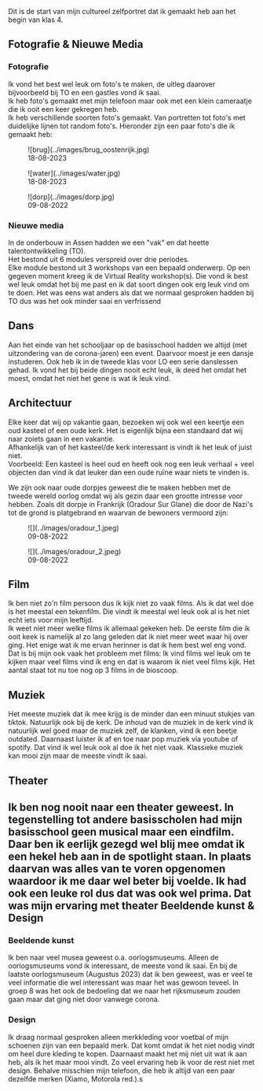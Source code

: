 Dit is de start van mijn cultureel zelfportret dat ik gemaakt heb aan het begin van klas 4.


Fotografie & Nieuwe Media
-------------------------

### Fotografie

Ik vond het best wel leuk om foto's te maken, de uitleg daarover bijvoorbeeld bij TO en een gastles vond ik saai.  
Ik heb foto's gemaakt met mijn telefoon maar ook met een klein cameraatje die ik ooit een keer gekregen heb.  
Ik heb verschillende soorten foto's gemaakt. Van portretten tot foto's met duidelijke lijnen tot random foto's. Hieronder zijn een paar foto's die ik gemaakt heb:


<figure markdown="span">
  ![brug](../images/brug_oostenrijk.jpg)
  <figcaption>18-08-2023</figcaption>
</figure>

<figure markdown="span">
  ![water](../images/water.jpg)
  <figcaption>18-08-2023</figcaption>
</figure>

<figure markdown="span">
  ![dorp](../images/dorp.jpg)
  <figcaption>09-08-2022</figcaption>
</figure>


### Nieuwe media

In de onderbouw in Assen hadden we een "vak" en dat heette talentontwikkeling (TO).  
Het bestond uit 6 modules verspreid over drie periodes.  
Elke module bestond uit 3 workshops van een bepaald onderwerp. Op een gegeven moment kreeg ik de Virtual Reality workshop(s). Die vond ik best wel leuk omdat het bij me past en ik dat soort dingen ook erg leuk vind om te doen. Het was eens wat anders als dat we normaal gesproken hadden bij TO dus was het ook minder saai en verfrissend

Dans
----

Aan het einde van het schooljaar op de basisschool hadden we altijd (met uitzondering van de corona-jaren) een event. Daarvoor moest je een dansje instuderen. Ook heb ik in de tweede klas voor LO een serie danslessen gehad. Ik vond het bij beide dingen nooit echt leuk, ik deed het omdat het moest, omdat het niet het gene is wat ik leuk vind.

Architectuur
------------

Elke keer dat wij op vakantie gaan, bezoeken wij ook wel een keertje een oud kasteel of een oude kerk. Het is eigenlijk bijna een standaard dat wij naar zoiets gaan in een vakantie.  
Afhankelijk van of het kasteel/de kerk interessant is vindt ik het leuk of juist niet.  
Voorbeeld: Een kasteel is heel oud en heeft ook nog een leuk verhaal + veel objecten dan vind ik dat leuker dan een oude ruïne waar niets te vinden is.

We zijn ook naar oude dorpjes geweest die te maken hebben met de tweede wereld oorlog omdat wij als gezin daar een grootte intresse voor hebben. Zoals dit dorpje in Frankrijk (Oradour Sur Glane) die door de Nazi's tot de grond is platgebrand en waarvan de bewoners vermoord zijn:

<figure markdown="span">
  ![](../images/oradour_1.jpeg)
  <figcaption>09-08-2022</figcaption>
</figure>

<figure markdown="span">
  ![](../images/oradour_2.jpeg)
  <figcaption>09-08-2022</figcaption>
</figure>

Film
----

Ik ben niet zo'n film persoon dus ik kijk niet zo vaak films. Als ik dat wel doe is het meestal een tekenfilm. Die vindt ik meestal wel leuk ook al is het niet echt iets voor mijn leeftijd.  
Ik weet niet meer welke films ik allemaal gekeken heb. De eerste film die ik ooit keek is namelijk al zo lang geleden dat ik niet meer weet waar hij over ging. Het enige wat ik me ervan herinner is dat ik hem best wel eng vond. Dat is bij mijn ook vaak het probleem met films: Ik vind films wel leuk om te kijken maar veel films vind ik eng en dat is waarom ik niet veel films kijk. Het aantal staat tot nu toe nog op 3 films in de bioscoop.

Muziek
------

Het meeste muziek dat ik mee krijg is de minder dan een minuut stukjes van tiktok. Natuurlijk ook bij de kerk. De inhoud van de muziek in de kerk vind ik natuurlijk wel goed maar de muziek zelf, de klanken, vind ik een beetje outdated. Daarnaast luister ik af en toe naar pop muziek via youtube of spotify. Dat vind ik wel leuk ook al doe ik het niet vaak. Klassieke muziek kan mooi zijn maar de meeste vindt ik saai.

Theater
-------

Ik ben nog nooit naar een theater geweest. In tegenstelling tot andere basisscholen had mijn basisschool geen musical maar een eindfilm. Daar ben ik eerlijk gezegd wel blij mee omdat ik een hekel heb aan in de spotlight staan. In plaats daarvan was alles van te voren opgenomen waardoor ik me daar wel beter bij voelde. Ik had ook een leuke rol dus dat was ook wel prima. Dat was mijn ervaring met theater
Beeldende kunst & Design
------------------------

### Beeldende kunst

Ik ben naar veel musea geweest o.a. oorlogsmuseums. Alleen de oorlogsmuseums vond ik interessant, de meeste vond ik saai. En bij de laatste oorlogsmuseum (Augustus 2023) dat ik ben geweest, was er veel te veel informatie die wel interessant was maar het was gewoon teveel. In groep 8 was het ook de bedoeling dat we naar het rijksmuseum zouden gaan maar dat ging niet door vanwege corona.

### Design

Ik draag normaal gesproken alleen merkkleding voor voetbal of mijn schoenen zijn van een bepaald merk. Dat komt omdat ik het niet nodig vindt om heel dure kleding te kopen. Daarnaast maakt het mij niet uit wat ik aan heb, als ik het maar mooi vindt. Zo veel ervaring heb ik voor de rest niet met design. Behalve misschien mijn telefoon, die heb ik altijd van een paar dezelfde merken (Xiamo, Motorola red.).s